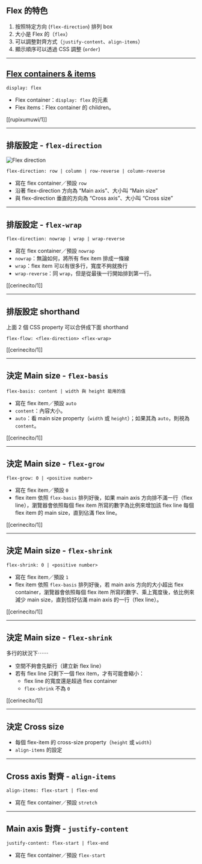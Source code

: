 Flex 的特色
-----

1. 按照特定方向 (`flex-direction`) 排列 box
2. 大小是 Flex 的（`flex`）
3. 可以調整對齊方式（`justify-content`、`align-items`）
4. 顯示順序可以透過 CSS 調整 (`order`)

---

[Flex containers & items](https://www.w3.org/TR/css-flexbox-1/#box-model)
-----

`display: flex`

* Flex container：`display: flex` 的元素
* Flex items：Flex container 的 children。

[[rupixumuwi/1]]

---

排版設定 - `flex-direction`
-----

![Flex direction](https://www.w3.org/TR/css-flexbox-1/images/flex-direction-terms.svg)

`flex-direction: row | column | row-reverse | column-reverse`

* 寫在 flex container／預設 `row`
* 沿著 flex-direction 方向為 “Main axis”、大小叫 “Main size”
* 與 flex-direction 垂直的方向為 “Cross axis”、大小叫 “Cross size”

---

排版設定 - `flex-wrap`
---

`flex-direction: nowrap | wrap | wrap-reverse`

* 寫在 flex container／預設 `nowrap`
* `nowrap`：無論如何，將所有 flex item 排成一條線
* `wrap`：flex item 可以有很多行，寬度不夠就換行
* `wrap-reverse`：同 `wrap`，但是從最後一行開始排到第一行。

[[cerinecito/1]]

---

排版設定 shorthand
---

上面 2 個 CSS property 可以合併成下面 shorthand

`flex-flow: <flex-direction> <flex-wrap>`

[[cerinecito/1]]

---

決定 Main size - `flex-basis`
----

`flex-basis: content | width 與 height 能用的值`

* 寫在 flex item／預設 `auto`
* `content`：內容大小。
* `auto`：看 main size property（`width` 或 `height`）；如果其為 `auto`，則視為 `content`。

[[cerinecito/1]]

---

決定 Main size  - `flex-grow`
---

`flex-grow: 0 | <positive number>`

* 寫在 flex item／預設 `0`
* flex item 依照 `flex-basis` 排列好後，如果 main axis 方向排不滿一行（flex line），瀏覽器會依照每個 flex item 所寫的數字為比例來增加該 flex line 每個 flex item 的 main size，直到佔滿 flex line。

[[cerinecito/1]]

---

決定 Main size  - `flex-shrink`
---

`flex-shrink: 0 | <positive number>`

* 寫在 flex item／預設 `1`
* flex item 依照 `flex-basis` 排列好後，若 main axis 方向的大小超出 flex container，瀏覽器會依照每個 flex item 所寫的數字、乘上寬度後，依比例來減少 main size，直到恰好佔滿 main axis 的一行（flex line）。

[[cerinecito/1]]

---

決定 Main size - `flex-shrink`
---

多行的狀況下⋯⋯

* 空間不夠會先斷行（建立新 flex line）
* 若有 flex line 只剩下一個 flex item，才有可能會縮小：
  - flex line 的寬度還是超過 flex container
  - `flex-shrink` 不為 `0`

[[cerinecito/1]]

---

決定 Cross size
---

* 每個 flex-item 的 cross-size property（`height` 或 `width`）
* `align-items` 的設定

---

Cross axis 對齊 - `align-items`
---

`align-items: flex-start | flex-end`

* 寫在 flex container／預設 `stretch`


---

Main axis 對齊 - `justify-content`
---

`justify-content: flex-start | flex-end`

* 寫在 flex container／預設 `flex-start`
